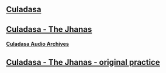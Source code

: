 ## [Culadasa](https://sukhavaho.github.io/people/people)

## [Culadasa - The Jhanas](https://www.youtube.com/playlist?list=PLDzDWOT7Ce1UUC5L5_-A2Cf4ueM9bYDQr)
#### [Culadasa Audio Archives](https://www.youtube.com/@culadasaaudioarchive8942/playlists)
## [Culadasa - The Jhanas - original practice](https://www.youtube.com/playlist?list=PLFYqtUfYANRr61IuXlcxmxoROQLl548pQ)


